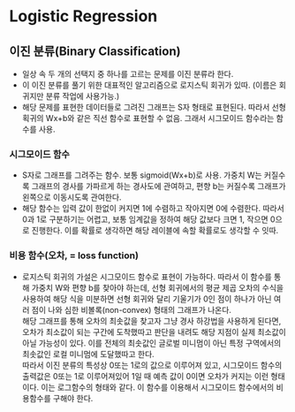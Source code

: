 # Logistic Regression

## 이진 분류(Binary Classification)
- 일상 속 두 개의 선택지 중 하나를 고르는 문제를 이진 분류라 한다.
- 이 이진 분류를 풀기 위한 대표적인 알고리즘으로 로지스틱 회귀가 있따. (이름은 회귀지만 분류 작업에 사용가능.)
- 해당 문제를 표현한 데이터들로 그려진 그래프는 S자 형태로 표현된다. 따라서 선형 획귀의 Wx+b와 같은 직선 함수로 표현할 수 없음. 그래서 시그모이드 함수라는 함수를 사용.

### 시그모이드 함수
- S자로 그래프를 그려주는 함수. 보통 sigmoid(Wx+b)로 사용. 가중치 W는 커질수록 그래프의 경사를 가파르게 하는 경사도에 관여하고, 편향 b는 커질수록 그래프가 왼쪽으로 이동시도록 관여한다. 
- 해당 함수는 입력 값이 한없이 커지면 1에 수렴하고 작아지면 0에 수렴한다. 따라서 0과 1로 구분하기는 어렵고, 보통 임계값을 정하여 해당 값보다 크면 1, 작으면 0으로 진행한다. 이를 확률로 생각하면 해당 레이블에 속할 확률로도 생각할 수 잇따.

### 비용 함수(오차, = loss function)
- 로지스틱 회귀의 가설은 시그모이드 함수로 표현이 가능하다. 따라서 이 함수를 통해 가중치 W와 편향 b를 찾아야 하는데, 선형 회귀에서의 평균 제곱 오차의 수식을 사용하여 해당 식을 미분하면 선형 회귀와 달리 기울기가 0인 점이 하나가 아닌 여러 점이 나와 심한 비볼록(non-convex) 형태의 그래프가 나온다.
<br/> 해당 그래프를 통해 오차의 최솟값을 찾고자 그냥 경사 하강법을 사용하게 된다면, 오차가 최소값이 되는 구간에 도착했따고 판단을 내려도 해당 지점이 실제 최소값이 아닐 가능성이 있다. 이를 전체의 최솟값인 글로벌 미니멈이 아닌 특정 구역에서의 최솟값인 로컬 미니멈에 도달했따고 한다.
<br/> 따라서 이진 분류의 특성상 0또는 1로의 값으로 이루어져 있고, 시그모이드 함수의 출력값은 0또는 1로 이루어져있어 1일 때 예측 값이 0이면 오차가 커지는 이런 형태이다. 이는 로그함수의 형태와 같다. 이 함수를 이용해서 시그모이드 함수에서의 비용함수를 구해야 한다.